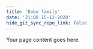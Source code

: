 ```yaml
---
title: 'Dobe family'
date: '21:08 15-12-2020'
hide_git_sync_repo_link: false
---
```


Your page content goes here.